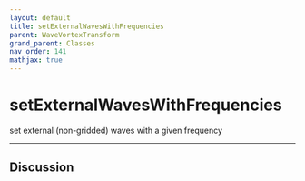 ```yaml
---
layout: default
title: setExternalWavesWithFrequencies
parent: WaveVortexTransform
grand_parent: Classes
nav_order: 141
mathjax: true
---
```


#  setExternalWavesWithFrequencies

set external (non-gridded) waves with a given frequency


---

## Discussion

  
